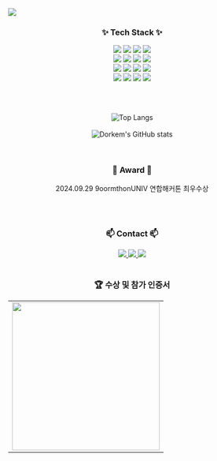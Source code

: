 <img src="https://capsule-render.vercel.app/api?type=venom&color=auto&height=300&section=header&text=Dorkem%27s%20house&fontSize=90" />

<h3 align="center">✨ Tech Stack ✨</h3>
<div align="center">
  <img src="https://img.shields.io/badge/HTML5-E34F26.svg?style=for-the-badge&logo=HTML5&logoColor=white" />
  <img src="https://img.shields.io/badge/CSS3-1572B6.svg?style=for-the-badge&logo=CSS3&logoColor=white" />
  <img src="https://img.shields.io/badge/javascript-F7DF1E.svg?style=for-the-badge&logo=javascript&logoColor=20232a" />
  <img src ="https://img.shields.io/badge/Python-3776AB.svg?style=for-the-badge&logo=Python&logoColor=white" />
</div>

<div align="center">
  <img src="https://img.shields.io/badge/Flask-000000.svg?style=for-the-badge&logo=Flask&logoColor=white" />
  <img src="https://img.shields.io/badge/Spring%20Boot-6DB33F.svg?style=for-the-badge&logo=Spring-Boot&logoColor=white" />
  <img src="https://img.shields.io/badge/Amazon%20EC2-FF9900.svg?style=for-the-badge&logo=Amazon-EC2&logoColor=white" />
  <img src ="https://img.shields.io/badge/MongoDB-47A248.svg?style=for-the-badge&logo=MongoDB&logoColor=white" />
</div>

<div align="center">
  <img src="https://img.shields.io/badge/Git-F05032.svg?style=for-the-badge&logo=Git&logoColor=white" />
  <img src="https://img.shields.io/badge/GitHub-181717.svg?style=for-the-badge&logo=GitHub&logoColor=white" />
  <img src="https://img.shields.io/badge/Notion-000000.svg?style=for-the-badge&logo=Notion&logoColor=white" />
  <img src ="https://img.shields.io/badge/MariaDB-003545.svg?style=for-the-badge&logo=MariaDB&logoColor=white" />
</div>

<div align="center">
  <img src="https://img.shields.io/badge/node.js-6DA55F?style=for-the-badge&logo=node.js&logoColor=white" />
  <img src="https://img.shields.io/badge/java-007396?style=for-the-badge&logo=OpenJDK&logoColor=white">
  <img src="https://img.shields.io/badge/Thymeleaf-005F0F?style=for-the-badge&logo=Thymeleaf&logoColor=white">
  <img src="https://img.shields.io/badge/Selenium-43B02A?style=for-the-badge&logo=Selenium&logoColor=white">
</div>

<br><br>




<div align="center">

  ![Top Langs](https://github-readme-stats.vercel.app/api/top-langs/?username=dorkem&layout=compact)
  <br><br>
  ![Dorkem's GitHub stats](https://github-readme-stats.vercel.app/api?username=dorkem&show_icons=true&theme=transparent)

</div>

<br>
<h3 align="center">👑 Award 👑</h3>
<div align="center">
  2024.09.29 9oormthonUNIV 연합해커톤 최우수상
</div>

<br><br>

<h3 align="center">📫 Contact 📫</h3>
<div align="center">
  <a href="https://velog.io/@chlwogur2000">
    <img src="https://img.shields.io/badge/Velog-1EBC8F?style=for-the-badge&logo=velog&logoColor=white" />
  </a>
  <a href="mailto:chlwogur1000@gmail.com">
    <img
      src="https://img.shields.io/badge/chlwogur1000@gmail.com-D14836?style=for-the-badge&logo=gmail&logoColor=white"/>
  </a>
  <a href="https://www.instagram.com/cj_jo_k/">
    <img src="https://img.shields.io/badge/Instagram-E4405F.svg?style=for-the-badge&logo=Instagram&logoColor=white" />
  </a>
</div>

<br>
<h3 align="center">🏆 수상 및 참가 인증서</h3>
<table align="center">
  <tr>
    <td align="center">
      <img src="https://github.com/user-attachments/assets/e2065df1-dba0-49f4-9f2d-a7391f70422f" width="300">
    </td>
  </tr>
</table>

